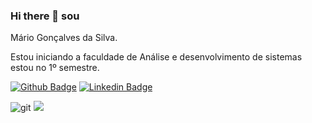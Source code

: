 ### Hi there 👋 sou 

Mário Gonçalves da Silva.

<p> Estou iniciando a faculdade de Análise e desenvolvimento de sistemas estou no 1º semestre.</p>


[![Github Badge](https://img.shields.io/badge/-Github-000?style=flat-square&logo=Github&logoColor=white&link=https://github.com/Rafyy2102)](https://github.com/MarioMess)
[![Linkedin Badge](https://img.shields.io/badge/-LinkedIn-blue?style=flat-square&logo=Linkedin&logoColor=white&link=https://www.linkedin.com/in/m%C3%A1rio-gon%C3%A7alves-da-silva-19b418206//)](https://www.linkedin.com/in/m%C3%A1rio-gon%C3%A7alves-da-silva-19b418206/)

![git](https://user-images.githubusercontent.com/78670218/107778902-658db200-6d23-11eb-93b1-1bd564328c60.jpg)
![](https://github-readme-stats.vercel.app/api?username=MarioMess&show_icons=true&theme=merko)
<!--
**MarioMess/MarioMess** is a ✨ _special_ ✨ repository because its `README.md` (this file) appears on your GitHub profile.

Here are some ideas to get you started:

- 🔭 I’m currently working on ...
- 🌱 I’m currently learning ...
- 👯 I’m looking to collaborate on ...
- 🤔 I’m looking for help with ...
- 💬 Ask me about ...
- 📫 How to reach me: ...
- 😄 Pronouns: ...
- ⚡ Fun fact: ...
-->

